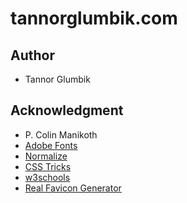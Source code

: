 # tannorglumbik.com


## Author

* Tannor Glumbik


## Acknowledgment

* P. Colin Manikoth
* [Adobe Fonts](https://fonts.adobe.com/)
* [Normalize](https://necolas.github.io/normalize.css/)
* [CSS Tricks](https://css-tricks.com/)
* [w3schools](https://www.w3schools.com/)
* [Real Favicon Generator](https://realfavicongenerator.net/)

